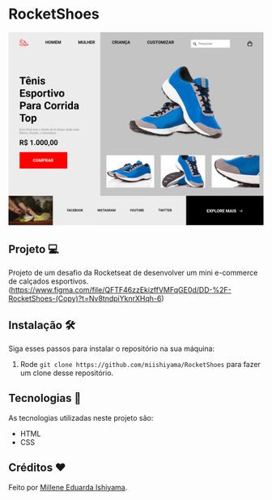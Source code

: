 # RocketShoes
![preview](./preview/RocketShoes.png)

## Projeto 💻
Projeto de um desafio da Rocketseat de desenvolver um mini e-commerce de calçados esportivos. <br>
(https://www.figma.com/file/QFTF46zzEkizffVMFqGE0d/DD-%2F-RocketShoes-(Copy)?t=Nv8tndpiYknrXHqh-6)

## Instalação 🛠
Siga esses passos para instalar o repositório na sua máquina:
1. Rode `git clone https://github.com/miishiyama/RocketShoes` para fazer um clone desse repositório.

## Tecnologias 🚀
As tecnologias utilizadas neste projeto são:
- HTML
- CSS

## Créditos ❤️
Feito por [Millene Eduarda Ishiyama](https://github.com/miishiyama/).
